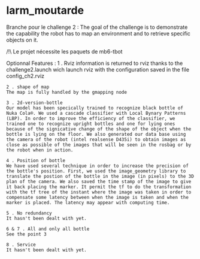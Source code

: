 # larm_moutarde

Branche pour le challenge 2 : The goal of the challenge is to demonstrate the capability the robot has to map an environment and to retrieve specific objects on it.
 
 /!\ Le projet nécessite les paquets de mb6-tbot

Optionnal Features :
    1 . Rviz
    information is returned to rviz thanks to the challenge2.launch wich launch rviz with the configuration saved in the file config_ch2.rviz
    
    2 . shape of map 
    The map is fully handled by the gmapping node
    
    3 . 2d-version-bottle
    Our model has been specically trained to recognize black bottle of Nuka Cola®. We used a cascade classifier with Local Bynary Patterns (LBP). In order to improve the efficiency of the classifier, we trained one to recognize upright bottles and one for lying ones because of the signicative change of the shape of the object when the bottle is lying on the floor. We also generated our data base using the camera of the robot (intel realsense D435i) to obtain images as close as possible of the images that will be seen in the rosbag or by the robot when in action.
    
    4 . Position of bottle
    We have used several technique in order to increase the precision of the bottle's position. First, we used the image_geometry library to translate the postion of the bottle in the image (in pixels) to the 3D plan of the camera. We also saved the time stamp of the image to give it back placing the marker. It permit the tf to do the transformation with the tf tree of the instant where the image was taken in order to compensate some latency between when the image is taken and when the marker is placed. The latency may appear with computing time.
    
    5 . No redundancy
    It hasn't been dealt with yet.
    
    6 & 7 . All and only all bottle 
    See the point 3
    
    8 . Service
    It hasn't been dealt with yet. 
